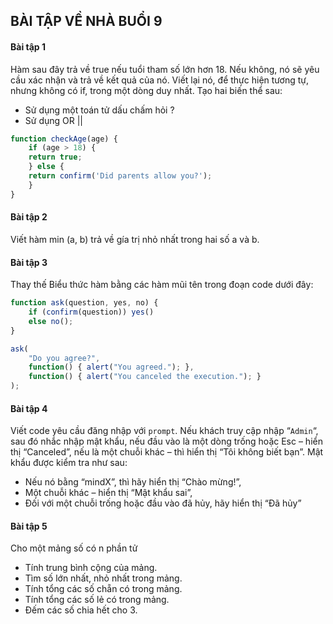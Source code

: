 ## BÀI TẬP VỀ NHÀ BUỔI 9

#### Bài tập 1

Hàm sau đây trả về true nếu tuổi tham số lớn hơn 18.
Nếu không, nó sẽ yêu cầu xác nhận và trả về kết quả của nó.
Viết lại nó, để thực hiện tương tự, nhưng không có if, trong một dòng duy nhất.
Tạo hai biến thể sau:

- Sử dụng một toán tử dấu chấm hỏi ?
- Sử dụng OR ||

```jsx
function checkAge(age) {
    if (age > 18) {
    return true;
    } else {
    return confirm('Did parents allow you?');
    }
}
```

#### Bài tập 2

Viết hàm min (a, b) trả về gía trị nhỏ nhất trong hai số a và b.

#### Bài tập 3

Thay thế Biểu thức hàm bằng các hàm mũi tên trong đoạn code dưới đây:

```jsx
function ask(question, yes, no) {
    if (confirm(question)) yes()
    else no();
}

ask(
    "Do you agree?",
    function() { alert("You agreed."); },
    function() { alert("You canceled the execution."); }
);
```

#### Bài tập 4

Viết code yêu cầu đăng nhập với `prompt`.
Nếu khách truy cập nhập “`Admin`“, sau đó nhắc nhập mật khẩu, nếu đầu vào là một dòng trống hoặc Esc – hiển thị “Canceled”, nếu là một chuỗi khác – thì hiển thị “Tôi không biết bạn”.
Mật khẩu được kiểm tra như sau:

- Nếu nó bằng “mindX”, thì hãy hiển thị “Chào mừng!”,
- Một chuỗi khác – hiển thị “Mật khẩu sai”,
- Đối với một chuỗi trống hoặc đầu vào đã hủy, hãy hiển thị “Đã hủy”

#### Bài tập 5

Cho một mảng số có n phần tử

- Tính trung bình cộng của mảng.
- Tìm số lớn nhất, nhỏ nhất trong mảng.
- Tính tổng các số chẵn có trong mảng.
- Tính tổng các số lẻ có trong mảng.
- Đếm các số chia hết cho 3.
